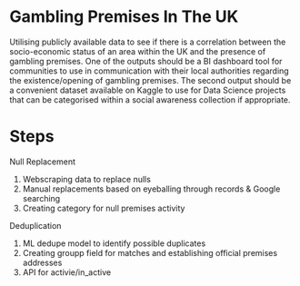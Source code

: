 # Gambling Premises In The UK
Utilising publicly available data to see if there is a correlation between the socio-economic status of an area within the UK and the presence of gambling premises. One of the outputs should be a BI dashboard tool for communities to use in communication with their local authorities regarding the existence/opening of gambling premises. The second output should be a convenient dataset available on Kaggle to use for Data Science projects that can be categorised within a social awareness collection if appropriate.

# Steps

Null Replacement
  1. Webscraping data to replace nulls
  2. Manual replacements based on eyeballing through records & Google searching 
  3. Creating category for null premises activity

Deduplication
  1. ML dedupe model to identify possible duplicates
  2. Creating groupp field for matches and establishing official premises addresses
  3. API for activie/in_active
